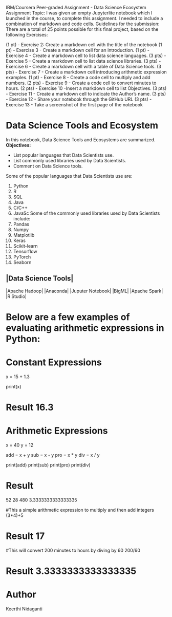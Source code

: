 IBM/Coursera Peer-graded Assignment - Data Science Ecosystem
Assignment Topic: I was given an empty Jupyterlite notebook which I launched in the course, to complete this assignment. I needed to include a combination of markdown and code cells. Guidelines for the submission:
There are a total of 25 points possible for this final project, based on the following Exercises: 

(1 pt) - Exercise 2: Create a markdown cell with the title of the notebook
(1 pt) - Exercise 3 - Create a markdown cell for an introduction. 
(1 pt) - Exercise 4 - Create a markdown cell to list data science languages. 
(3 pts) - Exercise 5 - Create a markdown cell to list data science libraries. 
(3 pts) - Exercise 6 - Create a markdown cell with a table of Data Science tools. 
(3 pts) - Exercise 7 - Create a markdown cell introducing arithmetic expression examples. 
(1 pt) - Exercise 8 - Create a code cell to multiply and add numbers. 
(2 pts) - Exercise 9 - Create a code cell to convert minutes to hours. 
(2 pts) - Exercise 10 -Insert a markdown cell to list Objectives. 
(3 pts) - Exercise 11 - Create a markdown cell to indicate the Author’s name. 
(3 pts) - Exercise 12 - Share your notebook through the GitHub URL 
(3 pts) - Exercise 13 - Take a screenshot of the first page of the notebook


# Data Science Tools and Ecosystem
In this notebook, Data Science Tools and Ecosystems are summarized.
**Objectives:**
- List popular languages that Data Scientists use.
- List commonly used libraries used by Data Scientists.
- Comment on Data Science tools.

Some of the popular languages that Data Scientists use are:
1. Python
2. R
3. SQL
4. Java
5. C/C++
6. JavaSc
Some of the commonly used libraries used by Data Scientists include:
1. Pandas
2. Numpy
3. Matplotlib
4. Keras
5. Scikit-learn
6. Tensorflow
7. PyTorch
8. Seaborn

|Data Science Tools|
---------------------
|Apache Hadoop|
|Anaconda|
|Juputer Notebook|
|BigML|
|Apache Spark|
|R Studio|


#  Below are a few examples of evaluating arithmetic expressions in Python:
# Constant Expressions
x = 15 + 1.3

print(x)
# Result 16.3
# Arithmetic Expressions 
x = 40
y = 12

add = x + y 
sub = x - y 
pro = x * y 
div = x / y 

print(add) 
print(sub) 
print(pro) 
print(div)
# Result 
52
28
480
3.3333333333333335

#This a simple arithmetic expression to multiply and then add integers
(3*4)+5
# Result 17
#This will convert 200 minutes to hours by diving by 60
200/60
# Result 3.3333333333333335
# Author
Keerthi Nidaganti
